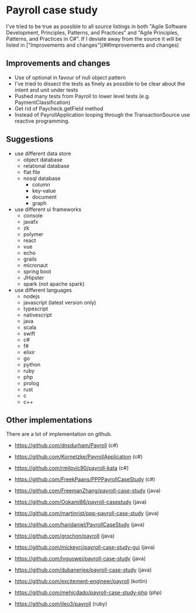 # Payroll case study
I've tried to be true as possible to all source listings in both "Agile Software Development, Principles, Patterns, and Practices" and
"Agile Principles, Patterns, and Practices in C#".
If I deviate away from the source it will be listed in ["Improvements and changes"](##Improvements and changes)

## Improvements and changes
* Use of optional in favour of null object pattern
* I've tried to dissect the tests as finely as possible to be clear about the intent and unit under tests
* Pushed many tests from Payroll to lower level tests (e.g. PaymentClassification)
* Get rid of Paycheck.getField method
* Instead of PayrollApplication looping through the TransactionSource use reactive programming.

## Suggestions
* use different data store
    * object database
    * relational database
    * flat file
    * nosql database
        * column
        * key-value
        * document
        * graph
* use different ui frameworks
    * console
    * javafx
    * zk
    * polymer
    * react
    * vue
    * echo
    * grails
    * micronaut
    * spring boot
    * JHipster
    * spark (not apache spark)
* use different languages
    * nodejs
    * javascript (latest version only)
    * typescript
    * nativescript
    * java
    * scala
    * swift
    * c#
    * f#
    * elixir
    * go
    * python
    * ruby
    * php
    * prolog
    * rust
    * c
    * c++

## Other implementations
There are a lot of implementation on github.
* https://github.com/dnsdurham/Payroll (c#)
* https://github.com/Kornetzke/PayrollApplication (c#)
* https://github.com/rmilovic90/payroll-kata (c#)
* https://github.com/FreekPaans/PPPPayrollCaseStudy (c#)

* https://github.com/FreemanZhang/payroll-case-study (java)
* https://github.com/Ookami86/payroll-casestudy (java)
* https://github.com/martinrist/ppp-payroll-case-study (java)
* https://github.com/haridaniel/PayrollCaseStudy (java)
* https://github.com/grochon/payroll (java)
* https://github.com/mickeycj/payroll-case-study-gui (java)
* https://github.com/lvguowei/payroll-case-study (java)
* https://github.com/dubanerjee/payroll-case-study (java)

* https://github.com/excitement-engineer/payroll (kotlin)
* https://github.com/mehicdado/payroll-case-study-php (php)

* https://github.com/jleo3/payroll (ruby)
